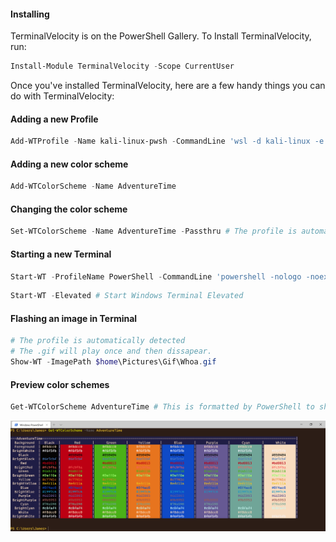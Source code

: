 ﻿
#### Installing

TerminalVelocity is on the PowerShell Gallery.  To Install TerminalVelocity, run:
~~~PowerShell
Install-Module TerminalVelocity -Scope CurrentUser
~~~

Once you've installed TerminalVelocity, here are a few handy things you can do with TerminalVelocity:

#### Adding a new Profile
~~~PowerShell
Add-WTProfile -Name kali-linux-pwsh -CommandLine 'wsl -d kali-linux -e pwsh'
~~~


#### Adding a new color scheme
~~~PowerShell
Add-WTColorScheme -Name AdventureTime
~~~


#### Changing the color scheme
~~~PowerShell
Set-WTColorScheme -Name AdventureTime -Passthru # The profile is automatically detected.
~~~


#### Starting a new Terminal
~~~PowerShell
Start-WT -ProfileName PowerShell -CommandLine 'powershell -nologo -noexit -command $psVersionTable'
~~~

~~~PowerShell
Start-WT -Elevated # Start Windows Terminal Elevated
~~~

#### Flashing an image in Terminal
~~~PowerShell
# The profile is automatically detected
# The .gif will play once and then dissapear.
Show-WT -ImagePath $home\Pictures\Gif\Whoa.gif 
~~~


#### Preview color schemes
~~~PowerShell
Get-WTColorScheme AdventureTime # This is formatted by PowerShell to show a preview. 
~~~
![Previwing Scheme 'AdventureTime'](Assets/Get-WTColorScheme.png)
